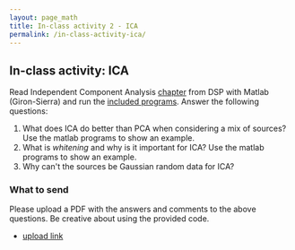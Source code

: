 ```yaml
---
layout: page_math
title: In-class activity 2 - ICA
permalink: /in-class-activity-ica/
---
```


## In-class activity: ICA

Read Independent Component Analysis [chapter][chapter] from DSP with Matlab (Giron-Sierra) and run the [included programs][prog].
Answer the following questions:

1. What does ICA do better than PCA when considering a mix of sources? Use the matlab programs to show an example.
2. What is *whitening* and why is it important for ICA? Use the matlab programs to show an example.
3. Why can't the sources be Gaussian random data for ICA?

[chapter]: https://www.dropbox.com/s/6fuksd7cs4sguw8/PCA-ICA-Giron-Sierra.pdf?dl=0
[prog]: (https://www.dropbox.com/s/0d9xhq1b1uupyim/ica-programs.zip?dl=0)

### What to send

Please upload a PDF with the answers and comments to the above questions. Be creative about using the provided code.

- [upload link](https://www.dropbox.com/request/pIBYqkwP9bzETSKD6e2J)
